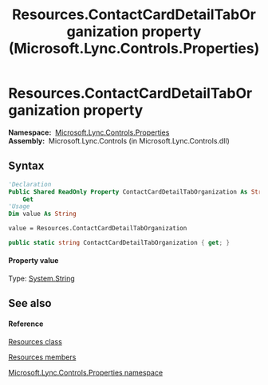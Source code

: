﻿---
title: Resources.ContactCardDetailTabOrganization property  (Microsoft.Lync.Controls.Properties)
TOCTitle: 'ContactCardDetailTabOrganization property '
ms:assetid: P:Microsoft.Lync.Controls.Properties.Resources.ContactCardDetailTabOrganization_DI_3_UC_OCS14MrefLyncWPF
ms:mtpsurl: https://msdn.microsoft.com/en-us/library/microsoft.lync.controls.properties.resources.contactcarddetailtaborganization_di_3_uc_ocs14mreflyncwpf(v=office.15)
ms:contentKeyID: 48588553
ms.date: 07/28/2014
mtps_version: v=office.15
f1_keywords:
- Microsoft.Lync.Controls.Properties.Resources.ContactCardDetailTabOrganization
dev_langs:
- CSharp
- JScript
- VB
- other
---

# Resources.ContactCardDetailTabOrganization property

**Namespace:**  [Microsoft.Lync.Controls.Properties](microsoft-lync-controls-properties-namespace_1.md)  
**Assembly:**  Microsoft.Lync.Controls (in Microsoft.Lync.Controls.dll)

## Syntax

``` vb
'Declaration
Public Shared ReadOnly Property ContactCardDetailTabOrganization As String
    Get
'Usage
Dim value As String

value = Resources.ContactCardDetailTabOrganization
```

``` csharp
public static string ContactCardDetailTabOrganization { get; }
```

#### Property value

Type: [System.String](http://msdn2.microsoft.com/en-us/library/s1wwdcbf)  

## See also

#### Reference

[Resources class](resources-class-microsoft-lync-controls-properties_1.md)

[Resources members](resources-members-microsoft-lync-controls-properties_1.md)

[Microsoft.Lync.Controls.Properties namespace](microsoft-lync-controls-properties-namespace_1.md)

